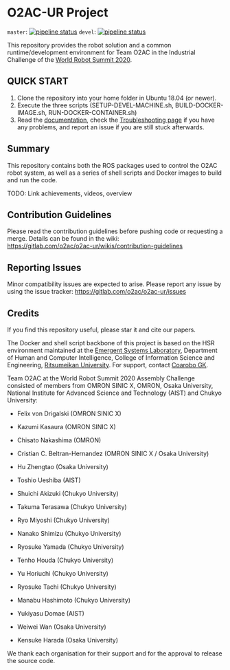 # O2AC-UR Project

`master`: [![pipeline status](https://gitlab.com/o2ac/o2ac-ur/badges/master/pipeline.svg)](https://gitlab.com/o2ac/o2ac-ur/commits/master) `devel`: [![pipeline status](https://gitlab.com/o2ac/o2ac-ur/badges/devel/pipeline.svg)](https://gitlab.com/o2ac/ur-o2ac/commits/devel) 

This repository provides the robot solution and a common runtime/development environment for Team O2AC in the Industrial Challenge of the [World Robot Summit 2020](http://worldrobotsummit.org/en/).

## QUICK START

1) Clone the repository into your home folder in Ubuntu 18.04 (or newer).
2) Execute the three scripts (SETUP-DEVEL-MACHINE.sh, BUILD-DOCKER-IMAGE.sh, RUN-DOCKER-CONTAINER.sh)
3) Read the [documentation](https://gitlab.com/o2ac/o2ac-ur/wikis/home), check the [Troubleshooting page](https://gitlab.com/o2ac/o2ac-ur/wikis/troubleshooting) if you have any problems, and report an issue if you are still stuck afterwards.

## Summary

This repository contains both the ROS packages used to control the O2AC robot system, as well as a series of shell scripts and Docker images to build and run the code.

TODO: Link achievements, videos, overview


## Contribution Guidelines

Please read the contribution guidelines before pushing code or requesting a merge. Details can be found in the wiki:  
https://gitlab.com/o2ac/o2ac-ur/wikis/contribution-guidelines

## Reporting Issues

Minor compatibility issues are expected to arise. Please report any issue by using the issue tracker:
https://gitlab.com/o2ac/o2ac-ur/issues

## Credits

If you find this repository useful, please star it and cite our papers.

The Docker and shell script backbone of this project is based on the HSR environment maintained at the [Emergent Systems Laboratory](http://www.em.ci.ritsumei.ac.jp/), Department of Human and Computer Intelligence, College of Information Science and Engineering, [Ritsumeikan University](http://en.ritsumei.ac.jp/). For support, contact [Coarobo GK](https://coarobo.com/).

Team O2AC at the World Robot Summit 2020 Assembly Challenge consisted of members from OMRON SINIC X, OMRON, Osaka University, National Institute for Advanced Science and Technology (AIST) and Chukyo University:

- Felix von Drigalski (OMRON SINIC X)
- Kazumi Kasaura (OMRON SINIC X)
- Chisato Nakashima (OMRON)
- Cristian C. Beltran-Hernandez (OMRON SINIC X / Osaka University)
- Hu Zhengtao (Osaka University)
- Toshio Ueshiba (AIST)
- Shuichi Akizuki (Chukyo University)
- Takuma Terasawa (Chukyo University)
- Ryo Miyoshi (Chukyo University)
- Nanako Shimizu (Chukyo University)
- Ryosuke Yamada (Chukyo University)
- Tenho Houda (Chukyo University)
- Yu Horiuchi (Chukyo University)
- Ryosuke Tachi (Chukyo University)

- Manabu Hashimoto (Chukyo University)
- Yukiyasu Domae (AIST)
- Weiwei Wan (Osaka University)
- Kensuke Harada (Osaka University)

We thank each organisation for their support and for the approval to release the source code.
